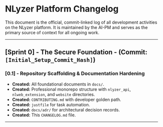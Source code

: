 # NLyzer Platform Changelog

This document is the official, commit-linked log of all development activities on the NLyzer platform. It is maintained by the AI-PM and serves as the primary source of context for all ongoing work.

---

## [Sprint 0] - The Secure Foundation - (Commit: `[Initial_Setup_Commit_Hash]`)

### [0.1] - Repository Scaffolding & Documentation Hardening
-   **Created:** All foundational documents in `docs/`.
-   **Created:** Professional monorepo structure with `nlyzer_api`, `nlweb_extension`, and `website` directories.
-   **Created:** `CONTRIBUTING.md` with developer golden path.
-   **Created:** `justfile` for task automation.
-   **Created:** `docs/adr/` for architectural decision records.
-   **Created:** This `CHANGELOG.md` file.

---